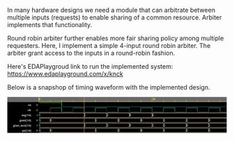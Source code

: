 In many hardware designs we need a module that can arbitrate between multiple inputs (requests) to enable sharing of a common resource.
Arbiter implements that functionality.


Round robin arbiter further enables more fair sharing policy among multiple requesters. Here, I implement a simple 4-input round robin arbiter.
The arbiter grant access to the inputs in a round-robin fashion.

Here's EDAPlaygroud link to run the implemented system: https://www.edaplayground.com/x/knck

Below is a snapshop of timing waveform with the implemented design.


![My Image](rr.png)
